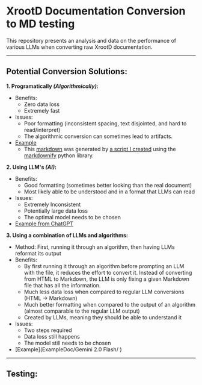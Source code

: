 # XrootD Documentation Conversion to MD testing
This repository presents an analysis and data on the performance of various LLMs when converting raw XrootD documentation. 

___
## Potential Conversion Solutions: 

**1. Programatically *(Algorithmically)*:**
- Benefits:
  - Zero data loss
  - Extremely fast
- Issues:
  - Poor formatting (inconsistent spacing, text disjointed, and hard to read/interpret)
  - The algorithmic conversion can sometimes lead to artifacts.
- [Example](ExampleDoc/Algorithmic.md)
  - This [markdown](ExampleDoc/Algorithmic.md) was generated by [a script I created](scripts/convert.py) using the [markdownify](https://github.com/matthewwithanm/python-markdownify) python library.

**2. Using LLM's *(AI)*:**
- Benefits:
  - Good formatting (sometimes better looking than the real document)
  - Most likely able to be understood and in a format that LLMs can read
- Issues:
  - Extremely Inconsistent
  - Potentially large data loss
  - The optimal model needs to be chosen
- [Example from ChatGPT](ExampleDoc/CHATGPT/ChatGPT-Only.md)

**3. Using a combination of LLMs and algorithms:**
- Method: First, running it through an algorithm, then having LLMs reformat its output
- Benefits:
  - By first running it through an algorithm before prompting an LLM with the file, it reduces the effort to convert it. Instead of converting from HTML to Markdown, the LLM is only fixing a given Markdown file that has all the information.
  - Much less data loss when compared to regular LLM conversions (HTML -> Markdown)
  - Much better formatting when compared to the output of an algorithm (almost comparable to the regular LLM output)
  - Created by LLMs, meaning they should be able to understand it
- Issues:
  - Two steps required
  - Data loss still happens
  - The model still needs to be chosen
- [Example](ExampleDoc/Gemini 2.0 Flash/ )

___
## Testing:


